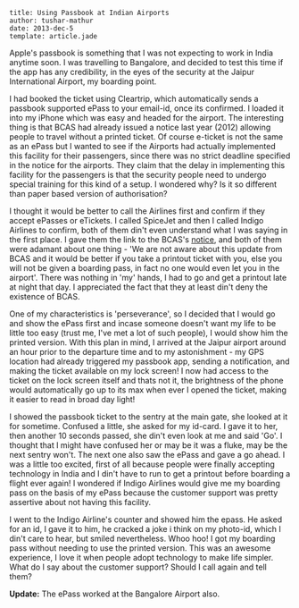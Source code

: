 ```metadata
title: Using Passbook at Indian Airports
author: tushar-mathur
date: 2013-dec-5
template: article.jade
```
Apple's passbook is something that I was not expecting to work in India anytime soon. I was travelling to Bangalore, and decided to test this time if the app has any credibility, in the eyes of the security at the Jaipur International Airport, my boarding point.

<span class="more" />

I had booked the ticket using Cleartrip, which automatically sends a passbook supported ePass to your email-id, once its confirmed. I loaded it into my iPhone which was easy and headed for the airport. The interesting thing is that BCAS had already issued a notice last year (2012) allowing people to travel without a printed ticket. Of course e-ticket is not the same as an ePass but I wanted to see if the Airports had actually implemented this facility for their passengers, since there was no strict deadline specified in the notice for the airports. They claim that the delay in implementing this facility for the passengers is that the security people need to undergo special training for this kind of a setup. I wondered why? Is it so different than paper based version of authorisation? 

I thought it would be better to call the Airlines first and confirm if they accept ePasses or eTickets. I called SpiceJet and then I called Indigo Airlines to confirm, both of them din't even understand what I was saying in the first place. I gave them the link to the BCAS's [notice](http://www.bcasindia.nic.in/cir_nonrestrict/notice/eticket.pdf), and both of them were adamant about one thing - 'We are not aware about this update from BCAS and it would be better if you take a printout ticket with you, else you will not be given a boarding pass, in fact no one would even let you in the airport'. There was nothing in 'my' hands, I had to go and get a printout late at night that day. I appreciated the fact that they at least din't deny the existence of BCAS.

One of my characteristics is 'perseverance', so I decided that I would go and show the ePass first and incase someone doesn't want my life to be little too easy (trust me, I've met a lot of such people), I would show him the printed version. With this plan in mind, I arrived at the Jaipur airport around an hour prior to the departure time and to my astonishment - my GPS location had already triggered my passbook app, sending a notification, and making the ticket available on my lock screen! I now had access to the ticket on the lock screen itself and thats not it, the brightness of the phone would automatically go up to its max when ever I opened the ticket, making it easier to read in broad day light!

I showed the passbook ticket to the sentry at the main gate, she looked at it for sometime. Confused a little, she asked for my id-card. I gave it to her, then another 10 seconds passed, she din't even look at me and said 'Go'. I thought that I might have confused her or may be it was a fluke, may be the next sentry won't. The next one also saw the ePass and gave a go ahead. I was a little too excited, first of all because people were finally accepting technology in India and I din't have to run to get a printout before boarding a flight ever again! I wondered if Indigo Airlines would give me my boarding pass on the basis of my ePass because the customer support was pretty assertive about not having this facility.

I went to the Indigo Airline's counter and showed him the epass. He asked for an id, I gave it to him, he cracked a joke i think on my photo-id, which I din't care to hear, but smiled nevertheless. Whoo hoo! I got my boarding pass without needing to use the printed version. This was an awesome experience, I love it when people adopt technology to make life simpler. What do I say about the customer support? Should I call again and tell them?

**Update:** The ePass worked at the Bangalore Airport also.